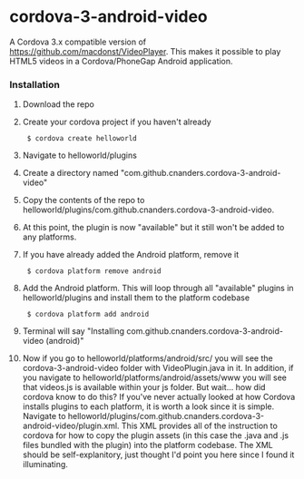 # cordova-3-android-video

A Cordova 3.x compatible version of https://github.com/macdonst/VideoPlayer.  This makes it possible to play HTML5 videos in a Cordova/PhoneGap Android application.  

### Installation
1. Download the repo
2. Create your cordova project if you haven't already

        $ cordova create helloworld
  
3. Navigate to helloworld/plugins
4. Create a directory named "com.github.cnanders.cordova-3-android-video"
5. Copy the contents of the repo to helloworld/plugins/com.github.cnanders.cordova-3-android-video.
6. At this point, the plugin is now "available" but it still won't be added to any platforms.  
7. If you have already added the Android platform, remove it 

        $ cordova platform remove android
        
8. Add the Android platform.  This will loop through all "available" plugins in helloworld/plugins and install them to the platform codebase

        $ cordova platform add android
        
9. Terminal will say "Installing com.github.cnanders.cordova-3-android-video (android)"
10.  Now if you go to helloworld/platforms/android/src/ you will see the cordova-3-android-video folder with VideoPlugin.java in it.  In addition, if you navigate to helloworld/platforms/android/assets/www you will see that videos.js is available within your js folder.  But wait... how did cordova know to do this?  If you've never actually looked at how Cordova installs plugins to each platform, it is worth a look since it is simple.  Navigate to helloworld/plugins/com.github.cnanders.cordova-3-android-video/plugin.xml.  This XML provides all of the instruction to cordova for how to copy the plugin assets (in this case the .java and .js files bundled with the plugin) into the platform codebase.  The XML should be self-explanitory, just thought I'd point you here since I found it illuminating. 
